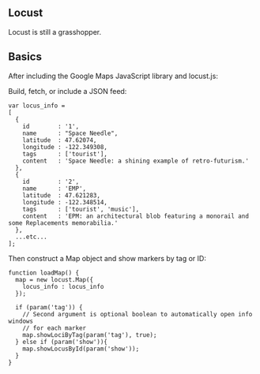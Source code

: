 Locust
------

Locust is still a grasshopper.

Basics
------

After including the Google Maps JavaScript library and locust.js:

Build, fetch, or include a JSON feed:

    var locus_info = 
    [
      {
        id        : '1',
        name      : "Space Needle",
        latitude  : 47.62074,
        longitude : -122.349308,
        tags      : ['tourist'],
        content   : 'Space Needle: a shining example of retro-futurism.'
      },
      {
        id        : '2',
        name      : 'EMP',
        latitude  : 47.621283,
        longitude : -122.348514,
        tags      : ['tourist', 'music'],
        content   : 'EPM: an architectural blob featuring a monorail and some Replacements memorabilia.'
      },
      ...etc...
    ];

Then construct a Map object and show markers by tag or ID:

    function loadMap() {
      map = new locust.Map({
        locus_info : locus_info
      });

      if (param('tag')) {
        // Second argument is optional boolean to automatically open info windows
        // for each marker
        map.showLociByTag(param('tag'), true); 
      } else if (param('show')){
        map.showLocusById(param('show'));
      }
    }
